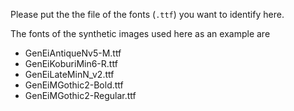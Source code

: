 Please put the the file of the fonts (`.ttf`) you want to identify here.

The fonts of the synthetic images used here as an example are
* GenEiAntiqueNv5-M.ttf
* GenEiKoburiMin6-R.ttf
* GenEiLateMinN_v2.ttf
* GenEiMGothic2-Bold.ttf
* GenEiMGothic2-Regular.ttf